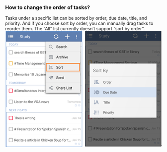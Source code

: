 ### How to change the order of tasks?
Tasks under a specific list can be sorted by order, due date, title, and priority. And if you choose sort by order, you can manually drag tasks to reorder them. The “All” list currently doesn’t support “sort by order”.
![](../images/image2.2.3W2.png)
